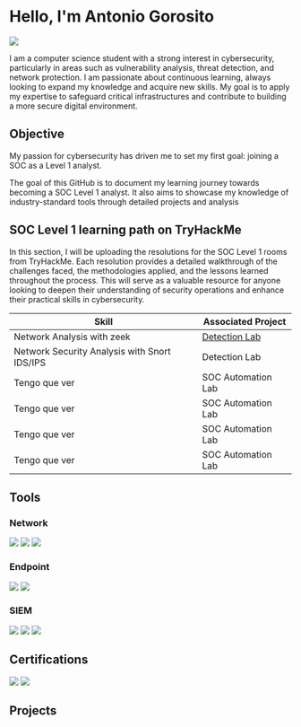 # Hello, I'm Antonio Gorosito
<a href="https://www.linkedin.com/in/antonio-gorosito-tost-7a4091258"><img src="https://img.shields.io/badge/-LinkedIn-0072b1?&style=for-the-badge&logo=linkedin&logoColor=white" /></a>

I am a computer science student with a strong interest in cybersecurity, particularly in areas such as vulnerability analysis, threat detection, and network protection. I am passionate about continuous learning, always looking to expand my knowledge and acquire new skills. My goal is to apply my expertise to safeguard critical infrastructures and contribute to building a more secure digital environment.
## Objective
My passion for cybersecurity has driven me to set my first goal: joining a SOC as a Level 1 analyst.

The goal of this GitHub is to document my learning journey towards becoming a SOC Level 1 analyst. It also aims to showcase my knowledge of industry-standard tools through detailed projects and analysis

## SOC Level 1 learning path on TryHackMe

In this section, I will be uploading the resolutions for the SOC Level 1 rooms from TryHackMe. Each resolution provides a detailed walkthrough of the challenges faced, the methodologies applied, and the lessons learned throughout the process. This will serve as a valuable resource for anyone looking to deepen their understanding of security operations and enhance their practical skills in cybersecurity.

| Skill                                         | Associated Project         |
|-----------------------------------------------|----------------------------|
|Network Analysis with zeek  | <a href="https://github.com/AntonioGorosito/Netmork-Analysis-with-zeek/blob/main/README.md">Detection Lab</a>|
| Network Security Analysis with Snort IDS/IPS |Detection Lab</a>|
| Tengo que ver        | SOC Automation Lab|
|Tengo que ver  | SOC Automation Lab|
|Tengo que ver              | SOC Automation Lab|
| Tengo que ver | SOC Automation Lab|

## Tools

### Network
<div>
    <img src="https://img.shields.io/badge/-Wireshark-1679A7?&style=for-the-badge&logo=Wireshark&logoColor=white" />
    <img src="https://img.shields.io/badge/-Suricata-EF3B2D?&style=for-the-badge&logo=Suricata&logoColor=white" />
    <img src="https://img.shields.io/badge/-Zeek-777BB4?&style=for-the-badge&logo=Zeek&logoColor=white" />
</div>

### Endpoint
<div>
    <img src="https://img.shields.io/badge/-Microsoft_Defender_for_Endpoint-00A4EF?&style=for-the-badge&logo=Microsoft&logoColor=white" />
    <img src="https://img.shields.io/badge/-Velociraptor-4B275F?&style=for-the-badge&logo=Velociraptor&logoColor=white" />
</div>

### SIEM
<div>
    <img src="https://img.shields.io/badge/-Microsoft_Sentinel-0078D4?&style=for-the-badge&logo=Microsoft&logoColor=white" />
    <img src="https://img.shields.io/badge/-Splunk-000000?&style=for-the-badge&logo=Splunk&logoColor=white" />
    <img src="https://img.shields.io/badge/-Elastic-005571?&style=for-the-badge&logo=Elastic&logoColor=white" />
</div>

## Certifications

<div>
<a href="https://www.credly.com/badges/4e394fec-99ce-48b8-886a-3916a6ef6e41/linked_in_profile"><img src="https://img.shields.io/badge/-Google%20Cybersecurity%20Certificate-4285F4?style=for-the-badge&logo=Google&logoColor=white" /></a>
 <a href="https://coursera.org/share/6ef0ce50c09d085ed67594ab43405f50"><img src="https://img.shields.io/badge/-Infosec%20Cyber%20Threat%20Hunting-3A6E9B?style=for-the-badge&logo=Infosec&logoColor=white" /></a>   
</div>

## Projects

